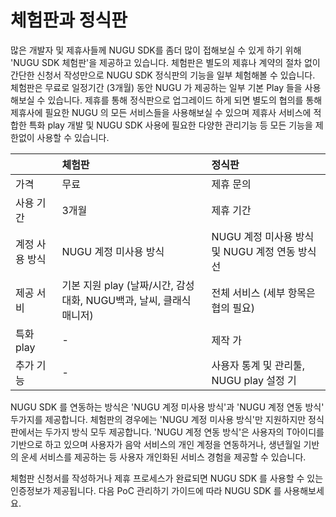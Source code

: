 # 체험판과 정식판

많은 개발자 및 제휴사들께 NUGU SDK를 좀더 많이 접해보실 수 있게 하기 위해 'NUGU SDK 체험판'을 제공하고 있습니다. 체험판은 별도의 제휴나 계약의 절차 없이 간단한 신청서 작성만으로 NUGU SDK 정식판의 기능을 일부 체험해볼 수 있습니다. 체험판은 무료로 일정기간 \(3개월\) 동안 NUGU 가 제공하는 일부 기본 Play 들을 사용해보실 수 있습니다. 제휴를 통해 정식판으로 업그레이드 하게 되면 별도의 협의를 통해 제휴사에 필요한 NUGU 의 모든 서비스들을 사용해보실 수 있으며 제휴사 서비스에 적합한 특화 play 개발 및 NUGU SDK 사용에 필요한 다양한 관리기능 등 모든 기능을 제한없이 사용할 수 있습니다.

|  | **체험판** | **정식판**     |
| :--- | :--- | :--- |
| 가격 | 무료 | 제휴 문의                |
| 사용 기간  | 3개월  | 제휴 기간  |
| 계정 사용 방식  | NUGU 계정 미사용 방식  | NUGU 계정 미사용 방식 및 NUGU 계정 연동 방식 선 |
| 제공 서비 | 기본 지원 play \(날짜/시간, 감성대화, NUGU백과, 날씨, 클래식 매니저\)  | 전체 서비스 \(세부 항목은 협의 필요\) |
| 특화 play | - | 제작 가 |
| 추가 기능 | - | 사용자 통계 및 관리툴, NUGU play 설정 기 |

NUGU SDK 를 연동하는 방식은 'NUGU 계정 미사용 방식'과 'NUGU 계정 연동 방식' 두가지를 제공합니다. 체험판의 경우에는 'NUGU 계정 미사용 방식'만 지원하지만 정식판에서는 두가지 방식 모두 제공합니다. 'NUGU 계정 연동 방식'은 사용자의 T아이디를 기반으로 하고 있으며 사용자가 음악 서비스의 개인 계정을 연동하거나, 생년월일 기반의 운세 서비스를 제공하는 등 사용자 개인화된 서비스 경험을 제공할 수 있습니다. 

체험판 신청서를 작성하거나 제휴 프로세스가 완료되면 NUGU SDK 를 사용할 수 있는 인증정보가 제공됩니다. 다음 PoC 관리하기 가이드에 따라 NUGU SDK 를 사용해보세요. 

